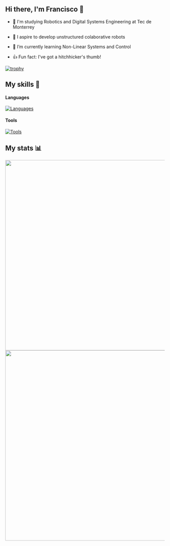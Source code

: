 ## Hi there, I'm Francisco :wave:

- :school_satchel: I'm studying Robotics and Digital Systems Engineering at Tec de Monterrey

- :telescope: I aspire to develop unstructured colaborative robots

- :seedling: I’m currently learning Non-Linear Systems and Control

- :+1: Fun fact: I've got a hitchhicker's thumb!

<!-- - :briefcase: Learn more about my work in my [portfolio](https://Francisco-SP3.github.io/portfolio/) -->

[![trophy](https://github-profile-trophy.vercel.app/?username=Francisco-SP3&theme=discord&column=7&row=1&margin-w=10)](https://github.com/ryo-ma/github-profile-trophy)

## My skills 💪

#### Languages
[![Languages](https://skillicons.dev/icons?i=c,cpp,py,js,matlab,latex)](https://skillicons.dev)

#### Tools
[![Tools](https://skillicons.dev/icons?i=apple,windows,linux,ubuntu,docker,git,github,vscode,visualstudio,powershell,bash,ros,react,tailwind,vercel,opencv,processing,sklearn,postman,raspberrypi,arduino)](https://skillicons.dev)

## My stats 📊

<div align ="center">
  <img src="https://github-readme-stats.vercel.app/api?username=Francisco-SP3&show_icons=true&locale=en&theme=holi"  width="600" />
  <div></div>
  <img src="https://github-readme-stats.vercel.app/api/wakatime?username=FSP3&show_icons=true&locale=en&layout=compact&theme=holi" width="600"/>
</div>

<!--
**Francisco-SP3/Francisco-SP3** is a ✨ _special_ ✨ repository because its `README.md` (this file) appears on your GitHub profile.

Here are some ideas to get you started:

- 🔭 I’m currently working on ...
- 🌱 I’m currently learning ...
- 👯 I’m looking to collaborate on ...
- 🤔 I’m looking for help with ...
- 💬 Ask me about ...
- 📫 How to reach me: ...
- 😄 Pronouns: ...
- ⚡ Fun fact: ...
-->
